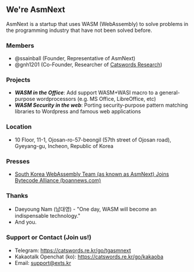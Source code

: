 ## We're AsmNext

AsmNext is a startup that uses WASM (WebAssembly) to solve problems in the programming industry that have not been solved before.

### Members
  * @ssainball (Founder, Representative of AsmNext)
  * @gnh1201 (Co-Founder, Researcher of [Catswords Research](https://catswords.com))

### Projects
  *  ***WASM in the Office***: Add support WASM+WASI macro to a general-purpose wordprocessors (e.g. MS Office, LibreOffice, etc)
  *  ***WASM Security in the web***: Porting security-purpose pattern matching libraries to Wordpress and famous web applications

### Location
  * 10 Floor, 11-1, Ojosan-ro-57-beongil (57th street of Ojosan road), Gyeyang-gu, Incheon, Republic of Korea

### Presses
  * [South Korea WebAssembly Team (as known as AsmNext) Joins Bytecode Alliance (boannews.com)](https://www.boannews.com/media/view.asp?idx=105951)

### Thanks
  * Daeyoung Nam (남대영) - "One day, WASM will become an indispensable technology."
  * And you.

### Support or Contact (Join us!)
  * Telegram: https://catswords.re.kr/go/tgasmnext
  * Kakaotalk Openchat (ko): https://catswords.re.kr/go/kakaoba
  * Email: support@exts.kr
